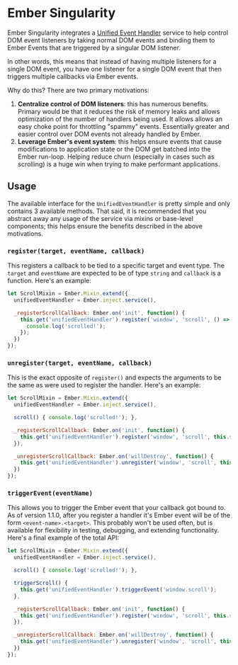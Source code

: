 # Ember Singularity

Ember Singularity integrates a [Unified Event Handler](https://github.com/trentmwillis/ember-singularity/blob/master/app/services/unified-event-handler.js)
service to help control DOM event listeners by taking normal DOM events and
binding them to Ember Events that are triggered by a singular DOM listener.

In other words, this means that instead of having multiple listeners for a
single DOM event, you have one listener for a single DOM event that then
triggers multiple callbacks via Ember events.

Why do this? There are two primary motivations:

1. **Centralize control of DOM listeners**: this has numerous benefits. Primary
   would be that it reduces the risk of memory leaks and allows optimization of
   the number of handlers being used. It allows allows an easy choke point for
   throttling "spammy" events. Essentially greater and easier control over
   DOM events not already handled by Ember.
2. **Leverage Ember's event system**: this helps ensure events that cause
   modifications to application state or the DOM get batched into the Ember
   run-loop. Helping reduce churn (especially in cases such as scrolling) is a
   huge win when trying to make performant applications.

## Usage

The available interface for the `UnifiedEventHandler` is pretty simple and only
contains 3 available methods. That said, it is recommended that you abstract
away any usage of the service via mixins or base-level components; this helps
ensure the benefits described in the above motivations.

### `register(target, eventName, callback)`

This registers a callback to be tied to a specific target and event type. The
`target` and `eventName` are expected to be of type `string` and `callback` is a
function. Here's an example:

```js
let ScrollMixin = Ember.Mixin.extend({
  unifiedEventHandler = Ember.inject.service(),

  _registerScrollCallback: Ember.on('init', function() {
    this.get('unifiedEventHandler').register('window', 'scroll', () => {
      console.log('scrolled!');
    });
  })
});
```

### `unregister(target, eventName, callback)`

This is the exact opposite of `register()` and expects the arguments to be the
same as were used to register the handler. Here's an example:

```js
let ScrollMixin = Ember.Mixin.extend({
  unifiedEventHandler = Ember.inject.service(),

  scroll() { console.log('scrolled!'); },

  _registerScrollCallback: Ember.on('init', function() {
    this.get('unifiedEventHandler').register('window', 'scroll', this.scroll);
  }),

  _unregisterScrollCallback: Ember.on('willDestroy', function() {
    this.get('unifiedEventHandler').unregister('window', 'scroll', this.scroll);
  })
});
```

### `triggerEvent(eventName)`

This allows you to trigger the Ember event that your callback got bound to. As
of version 1.1.0, after you register a handler it's Ember event will be of the
form `<event-name>.<target>`. This probably won't be used often, but is
available for flexibility in testing, debugging, and extending functionality.
Here's a final example of the total API:

```js
let ScrollMixin = Ember.Mixin.extend({
  unifiedEventHandler = Ember.inject.service(),

  scroll() { console.log('scrolled!'); },

  triggerScroll() {
    this.get('unifiedEventHandler').triggerEvent('window.scroll');
  },

  _registerScrollCallback: Ember.on('init', function() {
    this.get('unifiedEventHandler').register('window', 'scroll', this.scroll);
  }),

  _unregisterScrollCallback: Ember.on('willDestroy', function() {
    this.get('unifiedEventHandler').unregister('window', 'scroll', this.scroll);
  })
});
```
